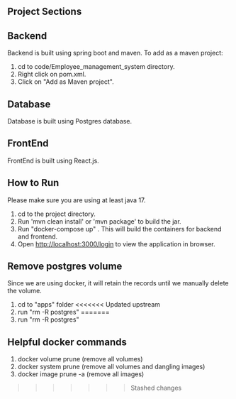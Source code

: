 ## Project Sections

## Backend

Backend is built using spring boot and maven. To add as a maven project: 

1) cd to code/Employee_management_system directory. 
2) Right click on pom.xml.
3) Click on "Add as Maven project". 

## Database

Database is built using Postgres database. 

## FrontEnd

FrontEnd is built using React.js.

## How to Run

Please make sure you are using at least java 17. 

1) cd to the project directory. 
2) Run 'mvn clean install' or 'mvn package' to build the jar. 
3) Run "docker-compose up" . This will build the containers for backend and frontend. 
4) Open [http://localhost:3000/login](http://localhost:3000/login) to view the application in browser. 


## Remove postgres volume

Since we are using docker, it will retain the records until we manually delete the volume. 

1) cd to "apps" folder
<<<<<<< Updated upstream
2) run "rm -R postgres"
=======
2) run "rm -R postgres"

## Helpful docker commands

1) docker volume prune (remove all volumes)
2) docker system prune (remove all volumes and dangling images)
3) docker image prune -a (remove all images)
>>>>>>> Stashed changes

